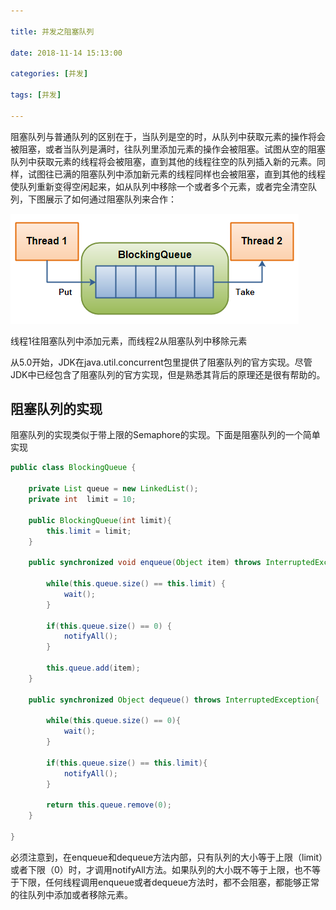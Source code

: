 ```yaml
---

title: 并发之阻塞队列

date: 2018-11-14 15:13:00

categories: [并发]

tags: [并发]

---
```






<!--more-->

阻塞队列与普通队列的区别在于，当队列是空的时，从队列中获取元素的操作将会被阻塞，或者当队列是满时，往队列里添加元素的操作会被阻塞。试图从空的阻塞队列中获取元素的线程将会被阻塞，直到其他的线程往空的队列插入新的元素。同样，试图往已满的阻塞队列中添加新元素的线程同样也会被阻塞，直到其他的线程使队列重新变得空闲起来，如从队列中移除一个或者多个元素，或者完全清空队列，下图展示了如何通过阻塞队列来合作：

![](并发之阻塞队列/阻塞队列.png)

线程1往阻塞队列中添加元素，而线程2从阻塞队列中移除元素

从5.0开始，JDK在java.util.concurrent包里提供了阻塞队列的官方实现。尽管JDK中已经包含了阻塞队列的官方实现，但是熟悉其背后的原理还是很有帮助的。

## 阻塞队列的实现
阻塞队列的实现类似于带上限的Semaphore的实现。下面是阻塞队列的一个简单实现

```java
public class BlockingQueue {

    private List queue = new LinkedList();
    private int  limit = 10;

    public BlockingQueue(int limit){
        this.limit = limit;
    }

    public synchronized void enqueue(Object item) throws InterruptedException  {
    
        while(this.queue.size() == this.limit) { 
            wait();
        }
    
        if(this.queue.size() == 0) {
            notifyAll();
        }
        
        this.queue.add(item);
    }
    
    public synchronized Object dequeue() throws InterruptedException{
    
        while(this.queue.size() == 0){
            wait();
        }
        
        if(this.queue.size() == this.limit){
            notifyAll();
        }
        
        return this.queue.remove(0);
    }

}
```

必须注意到，在enqueue和dequeue方法内部，只有队列的大小等于上限（limit）或者下限（0）时，才调用notifyAll方法。如果队列的大小既不等于上限，也不等于下限，任何线程调用enqueue或者dequeue方法时，都不会阻塞，都能够正常的往队列中添加或者移除元素。